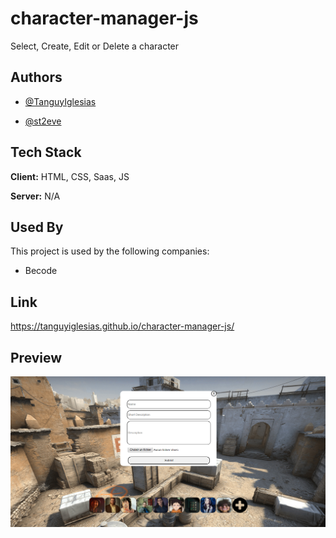 # character-manager-js

Select, Create, Edit or Delete a character

## Authors

- [@TanguyIglesias](https://github.com/TanguyIglesias)

- [@st2eve](https://github.com/st2eve)

## Tech Stack

**Client:** HTML, CSS, Saas, JS

**Server:** N/A


## Used By

This project is used by the following companies:

- Becode

## Link

https://tanguyiglesias.github.io/character-manager-js/

## Preview

![screen1](readme-chara-create.png)
